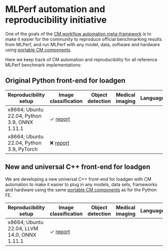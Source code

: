 # MLPerf automation and reproducibility initiative

One of the goals of the [CM workflow automation meta-framework](https://github.com/mlcommons/ck) 
is to make it easier for the community to reproduce official benchmarking results from MLPerf, 
and run MLPerf with any model, data, software and hardware using 
[portable CM components](https://github.com/mlcommons/ck/tree/master/cm-mlops/script).

Here we keep track of CM automation and reproducibility for all reference MLPerf benchmark implementations:

## Original Python front-end for loadgen


Reproducibility setup | Image classification | Object detection | Medical imaging | Language | Recommendation | Speech |
--- | --- | --- | --- | --- | --- | --- |
x8664; Ubuntu 22.04, Python 3.9, ONNX 1.11.1 | &#10003; [report](reproducibility-report--image-classification--f28ae623c84049dd.md) | | | | | |
x8664; Ubuntu 22.04, Python 3.9, PyTorch | &#10060; [report](reproducibility-report--image-classification--0ff2cc95fc1a4f19.md) | | | | | |



## New and universal C++ front-end for loadgen

We are developing a new universal C++ front-end for loadgen with CM automation to make it easier
to plug in any models, data sets, frameworks and hardware 
using the same [portable CM components](https://github.com/mlcommons/ck/tree/master/cm-mlops/script)
as for the Python FE.

Reproducibility setup | Image classification | Object detection | Medical imaging | Language | Recommendation | Speech |
--- | --- | --- | --- | --- | --- | --- |
x8664; Ubuntu 22.04, LLVM 14.0, ONNX 1.11.1 | &#10003; [report](reproducibility-report--image-classification--78ac1dc6120f4421.md) | | | | | |

